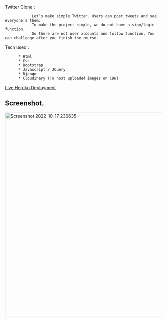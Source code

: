 Twitter Clone :

                Let’s make simple Twitter. Users can post tweets and see everyone’s them.
                To make the project simple, we do not have a sign/login function.
                So there are not user accounts and follow function. You can challenge after you finish the course.





Tech used :

          * Html
          * Css
          * Bootstrap
          * Javascript / JQuery
          * Django
          * Cloudinary (To host uploaded images on CDN)
          
          
 [Live Heroku Deployment]()
 
 
## Screenshot. 


<img width="653" alt="Screenshot 2022-10-17 230635" src="https://user-images.githubusercontent.com/98990009/196326407-ec2eac87-d6b7-419d-b1d5-b88fb4fc5911.png">



